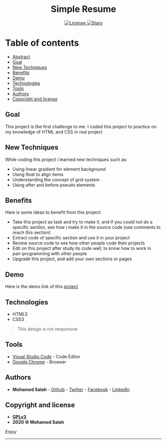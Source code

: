 <h1 align="center">Simple Resume</h1>

<p align="center">

<a href=https://www.gnu.org/licenses/gpl-3.0>
<img src="https://img.shields.io/badge/license-GPLv3-blue" alt="License">
</a>

<a href="https://github.com/salahineo/">
<img src="https://img.shields.io/badge/Author-Mohamed%20Salah-red" alt="Stars">
</a>

</p>

# Table of contents

- [Abstract](#abstract)
- [Goal](#goal)
- [New Techniques](#new-techniques)
- [Benefits](#benefits)
- [Demo](#demo)
- [Technologies](#technologies)
- [Tools](#tools)
- [Authors](#authors)
- [Copyright and license](#copyright-and-license)

## Goal

This project is the first challenge to me. I coded this project to practice on my knowledge of HTML and CSS in real project

## New Techniques

While coding this project i learned new techniques such as:

- Using linear gradient for element background
- Using float to align items
- Understanding the concept of grid system
- Using after and before pseudo elements

## Benefits

Here is some ideas to benefit from this project:

- Take this project as task and try to make it, and if you could not do a specific section, see how i make it in the source code (use comments to reach this section)
- Extract code of specific section and use it in your project
- Review source code to see how other people code their projects
- Edit on this project after study its code well, to know how to work in pair-programming with other people
- Upgrade this project, and add your own sections or pages

## Demo

Here is the demo link of this [project](https://salahineo.github.io/Resume/)

## Technologies

- HTML5
- CSS3

> This design is not responsive

## Tools

- [Visual Studio Code](https://code.visualstudio.com/) - Code Editor
- [Google Chrome](https://www.google.com/chrome/) - Browser

## Authors

- **Mohamed Salah** - [Github](https://github.com/salahineo/) - [Twitter](https://twitter.com/salahineo/) - [Facebook](https://www.facebook.com/salahineo/) - [LinkedIn](https://www.linkedin.com/in/salahineo/)

## Copyright and license

- **[GPLv3](https://www.gnu.org/licenses/gpl-3.0)**
- **2020 © Mohamed Salah**

_Enjoy_

---
